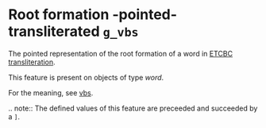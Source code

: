 # Root formation -pointed-transliterated `g_vbs`


The pointed representation of the root formation of a word in
[ETCBC transliteration](https://shebanq.ancient-data.org/shebanq/static/docs/ETCBC4-transcription.pdf).

This feature is present on objects of type *word*.

For the meaning, see [vbs](vbs).

.. note::
    The defined values of this feature are preceeded and succeeded by a `]`.


